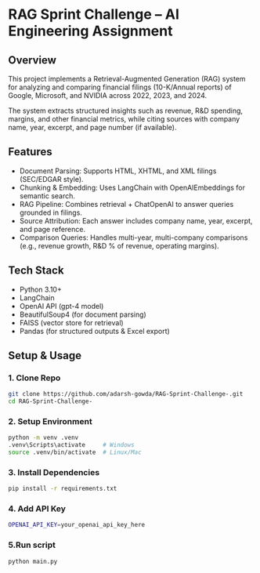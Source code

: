 # RAG Sprint Challenge – AI Engineering Assignment

## Overview
This project implements a Retrieval-Augmented Generation (RAG) system for analyzing and comparing financial filings (10-K/Annual reports) of Google, Microsoft, and NVIDIA across 2022, 2023, and 2024.

The system extracts structured insights such as revenue, R&D spending, margins, and other financial metrics, while citing sources with company name, year, excerpt, and page number (if available).

## Features
- Document Parsing: Supports HTML, XHTML, and XML filings (SEC/EDGAR style).
- Chunking & Embedding: Uses LangChain with OpenAIEmbeddings for semantic search.
- RAG Pipeline: Combines retrieval + ChatOpenAI to answer queries grounded in filings.
- Source Attribution: Each answer includes company name, year, excerpt, and page reference.
- Comparison Queries: Handles multi-year, multi-company comparisons (e.g., revenue growth, R&D % of revenue, operating margins).

## Tech Stack
- Python 3.10+
- LangChain
- OpenAI API (gpt-4 model)
- BeautifulSoup4 (for document parsing)
- FAISS (vector store for retrieval)
- Pandas (for structured outputs & Excel export)


## Setup & Usage

### 1. Clone Repo
```bash
git clone https://github.com/adarsh-gowda/RAG-Sprint-Challenge-.git
cd RAG-Sprint-Challenge-
```

### 2. Setup Environment
```bash
python -m venv .venv
.venv\Scripts\activate     # Windows
source .venv/bin/activate  # Linux/Mac
```

### 3. Install Dependencies
```bash
pip install -r requirements.txt

```

### 4. Add API Key
```bash
OPENAI_API_KEY=your_openai_api_key_here

```
### 5.Run script
```bash
python main.py

```